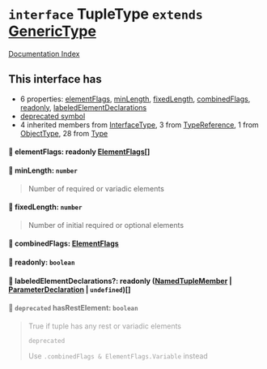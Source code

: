 # `interface` TupleType `extends` [GenericType](../interface.GenericType/README.md)

[Documentation Index](../README.md)

## This interface has

- 6 properties:
[elementFlags](#-elementflags-readonly-elementflags),
[minLength](#-minlength-number),
[fixedLength](#-fixedlength-number),
[combinedFlags](#-combinedflags-elementflags),
[readonly](#-readonly-boolean),
[labeledElementDeclarations](#-labeledelementdeclarations-readonly-namedtuplemember--parameterdeclaration--undefined)
- [deprecated symbol](#-deprecated-hasrestelement-boolean)
- 4 inherited members from [InterfaceType](../interface.InterfaceType/README.md), 3 from [TypeReference](../interface.TypeReference/README.md), 1 from [ObjectType](../interface.ObjectType/README.md), 28 from [Type](../interface.Type/README.md)


#### 📄 elementFlags: readonly [ElementFlags](../enum.ElementFlags/README.md)\[]



#### 📄 minLength: `number`

> Number of required or variadic elements



#### 📄 fixedLength: `number`

> Number of initial required or optional elements



#### 📄 combinedFlags: [ElementFlags](../enum.ElementFlags/README.md)



#### 📄 readonly: `boolean`



#### 📄 labeledElementDeclarations?: readonly ([NamedTupleMember](../interface.NamedTupleMember/README.md) | [ParameterDeclaration](../interface.ParameterDeclaration/README.md) | `undefined`)\[]



<div style="opacity:0.6">

#### 📄 `deprecated` hasRestElement: `boolean`

> True if tuple has any rest or variadic elements
> 
> `deprecated`
> 
> Use `.combinedFlags & ElementFlags.Variable` instead



</div>

